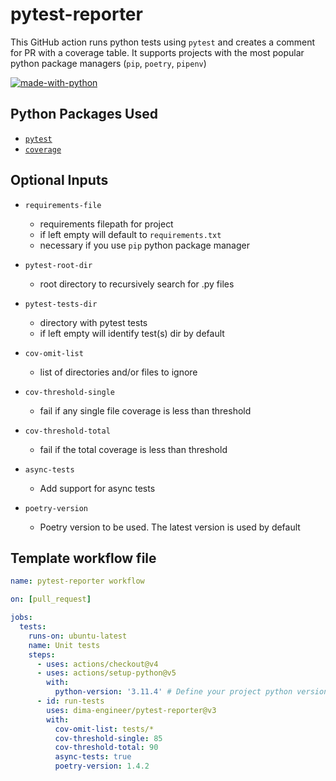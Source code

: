 # pytest-reporter

This GitHub action runs python tests using `pytest` and creates a comment for PR with a coverage table.
It supports projects with the most popular python package managers (`pip`, `poetry`, `pipenv`)

[![made-with-python](https://img.shields.io/badge/Made%20with-Python-1f425f.svg)](https://www.python.org)

## Python Packages Used

- [`pytest`](https://pypi.org/project/pytest/)
- [`coverage`](https://pypi.org/project/coverage/)

## Optional Inputs

- `requirements-file`
  - requirements filepath for project
  - if left empty will default to `requirements.txt`
  - necessary if you use `pip` python package manager

- `pytest-root-dir`
  - root directory to recursively search for .py files

- `pytest-tests-dir`
  - directory with pytest tests
  - if left empty will identify test(s) dir by default

- `cov-omit-list`
  - list of directories and/or files to ignore

- `cov-threshold-single`
  - fail if any single file coverage is less than threshold

- `cov-threshold-total`
  - fail if the total coverage is less than threshold

- `async-tests`
  - Add support for async tests

- `poetry-version`
  - Poetry version to be used. The latest version is used by default
  
## Template workflow file

```yaml
name: pytest-reporter workflow

on: [pull_request]

jobs:
  tests:
    runs-on: ubuntu-latest
    name: Unit tests
    steps:
      - uses: actions/checkout@v4
      - uses: actions/setup-python@v5
        with:
          python-version: '3.11.4' # Define your project python version
      - id: run-tests
        uses: dima-engineer/pytest-reporter@v3
        with:
          cov-omit-list: tests/*
          cov-threshold-single: 85
          cov-threshold-total: 90
          async-tests: true
          poetry-version: 1.4.2
